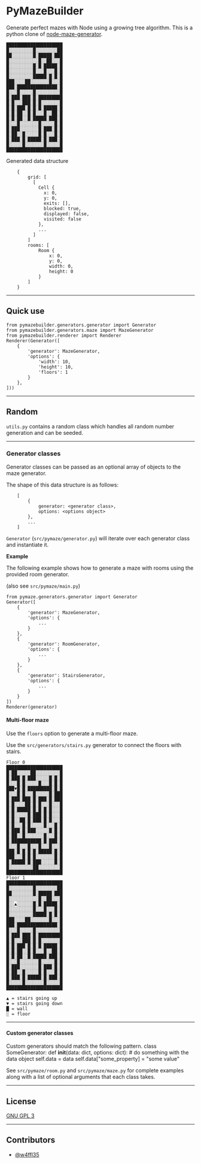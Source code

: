 # PyMazeBuilder

Generate perfect mazes with Node using a growing tree algorithm. This is a python clone of [node-maze-generator](https://github.com/w4ffl35/node-maze-generator).

    █████████████████████
    █░░░░░░░░░█░░░░░░░░██
    ██░░░░░░░░█░█████░███
    █░░░░░░░░░░░█░░██░░░█
    █░░░░░░░░░█░█░█████░█
    █░░░░░░░░░█░░░█░░░█░█
    █░░░░░░░░░█████░█░█░█
    ███░░░░██░░░░░░░█░░░█
    ███░███████████████░█
    █░░░█░░░░░█░░░░░░░░░█
    █░███░███░█░█████████
    █░█░░░███░█░█░░░░░░░█
    █░█░███░█░█░█░█████░█
    █░█░██░░█░█░░░█░░██░█
    █░█░██░░█░█████░███░█
    █░░░█░░░░░░░█░░░░░█░█
    █░███░░░░░░░█░███░█░█
    █░██░░█░░░░░█░█░░░█░█
    █░███░█░█████░█░███░█
    █░░░░░█░░░░░░░█░░░░░█
    █████████████████████
        
Generated data structure

        {
            grid: [
              [
                Cell {
                  x: 0,
                  y: 0,
                  exits: [],
                  blocked: true,
                  displayed: false,
                  visited: false
                },
                ...
              ]
            ]
            rooms: [
                Room {
                    x: 0,
                    y: 0,
                    width: 0,
                    height: 0
                }
            ]
        }

---

## Quick use

    from pymazebuilder.generators.generator import Generator
    from pymazebuilder.generators.maze import MazeGenerator
    from pymazebuilder.renderer import Renderer
    Renderer(Generator([
        {
            'generator': MazeGenerator,
            'options': {
                'width': 10,
                'height': 10,
                'floors': 1
            }
        },
    ]))

---

## Random

`utils.py` contains a random class which handles all random number generation and can be seeded.

---

### Generator classes

Generator classes can be passed as an optional array of objects to the maze generator.

The shape of this data structure is as follows:

        [
            {
                generator: <generator class>,
                options: <options object>
            },
            ...
        ]

`Generator` (`src/pymaze/generator.py`) will iterate over each generator class and instantiate it.

**Example**

The following example shows how to generate a maze with rooms using the provided room generator.

(also see `src/pymaze/main.py`)

    from pymaze.generators.generator import Generator
    Generator([
        {
            'generator': MazeGenerator,
            'options': {
                ...
            }
        },
        {
            'generator': RoomGenerator,
            'options': {
                ...
            }
        },
        {
            'generator': StairsGenerator,
            'options': {
                ...
            }
        }
    ])
    Renderer(generator)

#### Multi-floor maze

Use the `floors` option to generate a multi-floor maze.

Use the `src/generators/stairs.py` generator to connect the floors with stairs.

    Floor 0
    █████████████████████
    █░██░░░░░██░░░░░░░░░█
    █░███░█░███░░░░░█░█░█
    █░░░█░█░░░░░█░░░█░█░█
    ███▼█░█░█████████░█░█
    █░░░█░█░░░█░░░░░█░███
    █░███░███░█░███░█░███
    █░█░░░░██░█░█░░░█░░░█
    █░█░█████░█░█░█░█░░░█
    █░█░░░░░█░███░█░█░░░█
    █░█░░██░█░███░█░█░░░█
    █░█░░░█░█░░░░░█░░░█░█
    █░███░█░███░░░░░█░█░█
    █░██░░█░░░░░░░█░░░█░█
    █░███████████░█░███░█
    █░░░█░░░█░░░█░░░█░░░█
    ███░█░█░█░█░█████░█░█
    ███░░░█░█░█░░░░░░░█░█
    █░█████░█░███░░░░░█░█
    █░░░░░░░░░██░░░░░░░░█
    █████████████████████
    Floor 1
    █████████████████████
    █░░░░░░░░░█░░░░░░░░██
    ██░░░░░░░░█░█████░███
    █░░░░░░░░░░░█░░██░░░█
    █░░▲░░░░░░█░█░█████░█
    █░░░░░░░░░█░░░█░░░█░█
    █░░░░░░░░░█████░█░█░█
    ███░░░░██░░░░░░░█░░░█
    ███░███████████████░█
    █░░░█░░░░░█░░░░░░░░░█
    █░███░███░█░█████████
    █░█░░░███░█░█░░░░░░░█
    █░█░███░█░█░█░█████░█
    █░█░██░░█░█░░░█░░██░█
    █░█░██░░█░█████░███░█
    █░░░█░░░░░░░█░░░░░█░█
    █░███░░░░░░░█░███░█░█
    █░██░░█░░░░░█░█░░░█░█
    █░███░█░█████░█░███░█
    █░░░░░█░░░░░░░█░░░░░█
    █████████████████████

    ▲ = stairs going up
    ▼ = stairs going down
    █ = wall
    ░ = floor


---

#### Custom generator classes

Custom generators should match the following pattern.
    class SomeGenerator:
        def __init__(data: dict, options: dict):
            # do something with the data object
            self.data = data
            self.data["some_property] = "some value"

See `src/pymaze/room.py` and `src/pymaze/maze.py` for complete examples along with a list of optional arguments that each class takes.
    
---

## License

[GNU GPL 3](LICENSE)

---

## Contributors

  - [@w4ffl35](https://github.com/w4ffl35)
